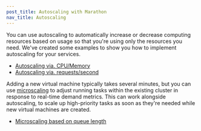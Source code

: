 ```yaml
---
post_title: Autoscaling with Marathon
nav_title: Autoscaling
---
```


You can use autoscaling to automatically increase or decrease computing resources based on usage so that you're using only the resources you need. We've created some examples to show you how to implement autoscaling for your services.

- [Autoscaling via. CPU/Memory](cpu-memory/)
- [Autoscaling via. requests/second](requests-second/)

Adding a new virtual machine typically takes several minutes, but you can use [microscaling](http://microscaling.org) to adjust running tasks 
within the existing cluster in response to real-time demand metrics. This can work alongside autoscaling, to scale up high-priority tasks as soon as they're needed
while new virtual machines are created. 

- [Microscaling based on queue length](microscaling-queue/)